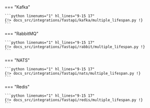 === "Kafka"

    ```python linenums="1" hl_lines="9-15 17"
    {!> docs_src/integrations/fastapi/kafka/multiple_lifespan.py !}
    ```

=== "RabbitMQ"

    ```python linenums="1" hl_lines="9-15 17"
    {!> docs_src/integrations/fastapi/rabbit/multiple_lifespan.py !}
    ```

=== "NATS"

    ```python linenums="1" hl_lines="9-15 17"
    {!> docs_src/integrations/fastapi/nats/multiple_lifespan.py !}
    ```

=== "Redis"

    ```python linenums="1" hl_lines="9-15 17"
    {!> docs_src/integrations/fastapi/redis/multiple_lifespan.py !}
    ```
